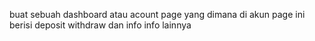 buat sebuah dashboard atau acount page yang dimana di akun page ini berisi deposit withdraw dan info info lainnya
